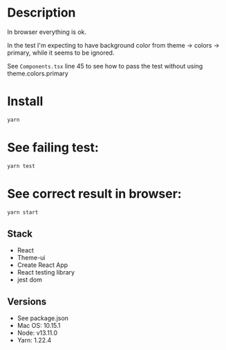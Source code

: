 # Description

In browser everything is ok.

In the test I'm expecting to have background color from theme -> colors -> primary,
while it seems to be ignored.

See `Components.tsx` line 45 to see how to pass the test without using theme.colors.primary

# Install

```sh
yarn
```

# See failing test:

```sh
yarn test
```

# See correct result in browser:

```sh
yarn start
```

## Stack

- React
- Theme-ui
- Create React App
- React testing library
- jest dom

## Versions

- See package.json
- Mac OS: 10.15.1
- Node: v13.11.0
- Yarn: 1.22.4
